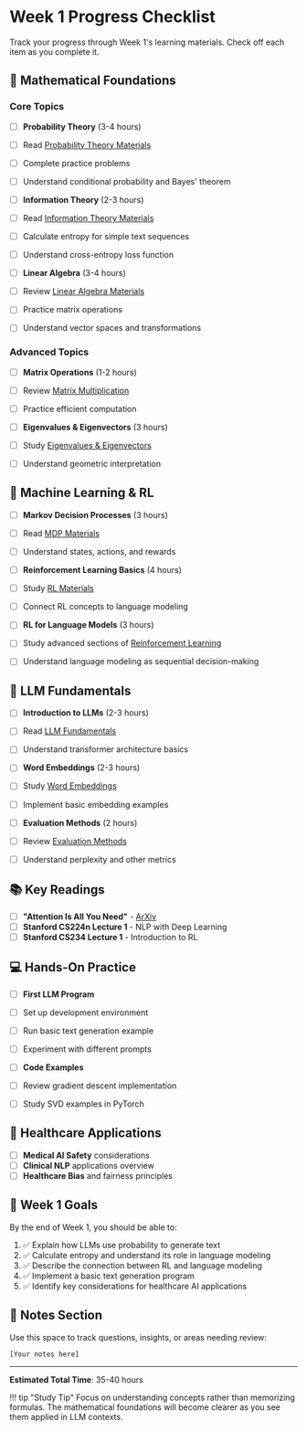 # Week 1 Progress Checklist

Track your progress through Week 1's learning materials. Check off each item as you complete it.

## 📐 Mathematical Foundations

### Core Topics
- [ ] **Probability Theory** (3-4 hours)
 - [ ] Read [Probability Theory Materials](../../materials/math/probability-theory.md)
 - [ ] Complete practice problems
 - [ ] Understand conditional probability and Bayes' theorem

- [ ] **Information Theory** (2-3 hours)
 - [ ] Read [Information Theory Materials](../../materials/math/information-theory.md)
 - [ ] Calculate entropy for simple text sequences
 - [ ] Understand cross-entropy loss function

- [ ] **Linear Algebra** (3-4 hours)
 - [ ] Review [Linear Algebra Materials](../../materials/math/linear-algebra.md)
 - [ ] Practice matrix operations
 - [ ] Understand vector spaces and transformations

### Advanced Topics
- [ ] **Matrix Operations** (1-2 hours)
 - [ ] Review [Matrix Multiplication](../../materials/math/matrix-multiplication.md)
 - [ ] Practice efficient computation

- [ ] **Eigenvalues & Eigenvectors** (3 hours)
 - [ ] Study [Eigenvalues & Eigenvectors](../../materials/math/eigenvalues-eigenvectors.md)
 - [ ] Understand geometric interpretation

## 🤖 Machine Learning & RL

- [ ] **Markov Decision Processes** (3 hours)
 - [ ] Read [MDP Materials](../../materials/ml/mdp.md)
 - [ ] Understand states, actions, and rewards

- [ ] **Reinforcement Learning Basics** (4 hours)
 - [ ] Study [RL Materials](../../materials/ml/reinforcement-learning.md)
 - [ ] Connect RL concepts to language modeling

- [ ] **RL for Language Models** (3 hours)
 - [ ] Study advanced sections of [Reinforcement Learning](../../materials/ml/reinforcement-learning.md)
 - [ ] Understand language modeling as sequential decision-making

## 🧠 LLM Fundamentals

- [ ] **Introduction to LLMs** (2-3 hours)
 - [ ] Read [LLM Fundamentals](../../materials/llm/llm-fundamentals.md)
 - [ ] Understand transformer architecture basics

- [ ] **Word Embeddings** (2-3 hours)
 - [ ] Study [Word Embeddings](../../materials/llm/word-embeddings.md)
 - [ ] Implement basic embedding examples

- [ ] **Evaluation Methods** (2 hours)
 - [ ] Review [Evaluation Methods](../../materials/llm/evaluation.md)
 - [ ] Understand perplexity and other metrics

## 📚 Key Readings

- [ ] **"Attention Is All You Need"** - [ArXiv](https://arxiv.org/abs/1706.03762)
- [ ] **Stanford CS224n Lecture 1** - NLP with Deep Learning
- [ ] **Stanford CS234 Lecture 1** - Introduction to RL

## 💻 Hands-On Practice

- [ ] **First LLM Program**
 - [ ] Set up development environment
 - [ ] Run basic text generation example
 - [ ] Experiment with different prompts

- [ ] **Code Examples**
 - [ ] Review gradient descent implementation
 - [ ] Study SVD examples in PyTorch

## 🏥 Healthcare Applications

- [ ] **Medical AI Safety** considerations
- [ ] **Clinical NLP** applications overview
- [ ] **Healthcare Bias** and fairness principles

## 🎯 Week 1 Goals

By the end of Week 1, you should be able to:

1. ✅ Explain how LLMs use probability to generate text
2. ✅ Calculate entropy and understand its role in language modeling
3. ✅ Describe the connection between RL and language modeling
4. ✅ Implement a basic text generation program
5. ✅ Identify key considerations for healthcare AI applications

## 📝 Notes Section

Use this space to track questions, insights, or areas needing review:

```
[Your notes here]
```

---

**Estimated Total Time**: 35-40 hours

!!! tip "Study Tip"
 Focus on understanding concepts rather than memorizing formulas. The mathematical foundations will become clearer as you see them applied in LLM contexts.
